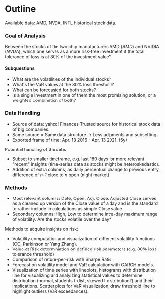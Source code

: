 # Outline
Available data: AMD, NVDA, INTL historical stock data.

### Goal of Analysis
Between the stocks of the two chip manufacturers AMD (_AMD_) and NVIDIA (_NVDA_), which one serves as a more risk-free investment if the total tolerance of loss is at 30% of the investment value?
#### Subquestions
- What are the volatilities of the individual stocks?
- What's the VaR values at the 30% loss threshold?
- What can be forecasted for both stocks?
- Is a single investment in one of them the most promising solution, or a weighted combination of both?

### Data Handling
* Source of data: yahoo! Finances
Trusted source for historical stock data of big companies.
* Same source = Same data structure -> Less adjuments and subsetting.
* Exported frame of time: Apr. 13 2016 - Apr. 13 2021. (5y)

Potential handling of the data:
* Subset to smaller timeframe, e.g. last 180 days for more relevant "recent" insights (time-series data as stocks might be heteroskedastic).
* Addition of extra columns, as daily percentual change to previous entry, difference of _n-1_ close to _n_ open (night market)
  
### Methods
* Most relevant columns: Date, Open, Adj. Close. Adjusted Close serves as a cleaned up version of the Close value of a day and is the standard to rather include in calculations as simple Close value.
* Secondary columns: High, Low to determine intra-day maximum range of volatility. Are the stocks volatile over the day?
  
Methods to acquire insights on risk: 
* Volatility computation and visualization of different volatility functions (CC, Parkinson or Yang Zhang).
* Value at Risk determiniation on defined risk parameters (e.g. 30% loss tolerance threshold)
* Comparison of return-per-risk with Sharpe Ratio
* Forecast on volatility model and VaR calculation with GARCH models.
* Visualization of time-series with lineplots, histograms with distribution line for visualizing and analyizing statistical values to determine distribution (normal, students t-dist, skewed t distribution?) and their implications. Scatter plots for VaR visualization, draw threshold line to highlight outliers (VaR exceedances).

